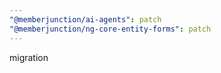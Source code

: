 ```yaml
---
"@memberjunction/ai-agents": patch
"@memberjunction/ng-core-entity-forms": patch
---
```


migration
